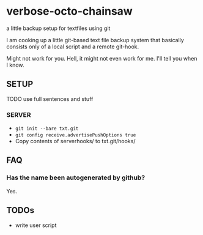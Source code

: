 # verbose-octo-chainsaw
a little backup setup for textfiles using git

I am cooking up a little git-based text file backup system that basically consists only of a local script and a remote git-hook.

Might not work for you. Hell, it might not even work for me. I'll tell you when I know.

## SETUP

TODO use full sentences and stuff

### SERVER
- `git init --bare txt.git`
- `git config receive.advertisePushOptions true`
- Copy contents of serverhooks/ to txt.git/hooks/

## FAQ
### Has the name been autogenerated by github?
Yes.

## TODOs
- write user script

